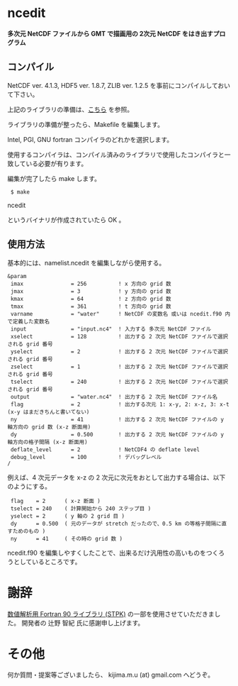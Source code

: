 # ncedit

__多次元 NetCDF ファイルから GMT で描画用の 2次元 NetCDF をはき出すプログラム__


## コンパイル
NetCDF ver. 4.1.3, HDF5 ver. 1.8.7, ZLIB ver. 1.2.5 を事前にコンパイルしておいて下さい。

上記のライブラリの準備は、[こちら](https://github.com/TakashiUNUMA/wrflib_instsh) を参照。


ライブラリの準備が整ったら、Makefile を編集します。

Intel, PGI, GNU fortran コンパイラのどれかを選択します。

使用するコンパイラは、コンパイル済みのライブラリで使用したコンパイラと一致している必要が有ります。


編集が完了したら make します。
```
 $ make
```

ncedit

というバイナリが作成されていたら OK 。


## 使用方法
基本的には、namelist.ncedit を編集しながら使用する。

```
&param
 imax               = 256          ! x 方向の grid 数
 jmax               = 3            ! y 方向の grid 数
 kmax               = 64           ! z 方向の grid 数
 tmax               = 361          ! t 方向の grid 数
 varname            = "water"      ! NetCDF の変数名 或いは ncedit.f90 内で定義した変数名
 input              = "input.nc4"  ! 入力する 多次元 NetCDF ファイル
 xselect            = 128          ! 出力する 2 次元 NetCDF ファイルで選択される grid 番号
 yselect            = 2            ! 出力する 2 次元 NetCDF ファイルで選択される grid 番号
 zselect            = 1            ! 出力する 2 次元 NetCDF ファイルで選択される grid 番号
 tselect            = 240          ! 出力する 2 次元 NetCDF ファイルで選択される grid 番号
 output             = "water.nc4"  ! 出力する 2 次元 NetCDF ファイル名
 flag               = 2            ! 出力する次元 1: x-y, 2: x-z, 3: x-t (x-y はまだきちんと書いてない)
 ny                 = 41           ! 出力する 2 次元 NetCDF ファイルの y 軸方向の grid 数 (x-z 断面用)
 dy                 = 0.500        ! 出力する 2 次元 NetCDF ファイルの y 軸方向の格子間隔 (x-z 断面用)
 deflate_level      = 2            ! NetCDF4 の deflate level
 debug_level        = 100          ! デバッグレベル
/
```

例えば、4 次元データを x-z の 2 次元に次元をおとして出力する場合は、以下のようにする。
```
 flag    = 2      ( x-z 断面 )
 tselect = 240    ( 計算開始から 240 ステップ目 )
 yselect = 2      ( y 軸の 2 grid 目 )
 dy      = 0.500  ( 元のデータが stretch だったので、0.5 km の等格子間隔に直すためのもの )
 ny      = 41     ( その時の grid 数 )
```

ncedit.f90 を編集しやすくしたことで、出来るだけ汎用性の高いものをつくろうとしているところです。


# 謝辞
[数値解析用 Fortran 90 ライブラリ (STPK)](http://www.gfd-dennou.org/library/davis/stpk/) の一部を使用させていただきました。
開発者の 辻野 智紀 氏に感謝申し上げます。


# その他
何か質問・提案等ございましたら、 kijima.m.u (at) gmail.com へどうぞ。
